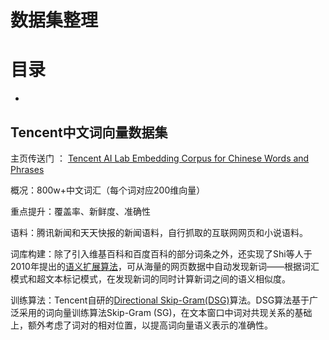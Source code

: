 数据集整理
=====
# 目录
<!-- TOC -->
-
<!-- TOC -->

## Tencent中文词向量数据集

主页传送门 ： [Tencent AI Lab Embedding Corpus for Chinese Words and Phrases](https://ai.tencent.com/ailab/nlp/embedding.html)

概况：800w+中文词汇（每个词对应200维向量）

重点提升：覆盖率、新鲜度、准确性

语料：腾讯新闻和天天快报的新闻语料，自行抓取的互联网网页和小说语料。

词库构建：除了引入维基百科和百度百科的部分词条之外，还实现了Shi等人于2010年提出的[语义扩展算法](http://aclweb.org/anthology/N18-2028)，可从海量的网页数据中自动发现新词——根据词汇模式和超文本标记模式，在发现新词的同时计算新词之间的语义相似度。

训练算法：Tencent自研的[Directional Skip-Gram(DSG)](http://aclweb.org/anthology/N18-2028)算法。DSG算法基于广泛采用的词向量训练算法Skip-Gram (SG)，在文本窗口中词对共现关系的基础上，额外考虑了词对的相对位置，以提高词向量语义表示的准确性。